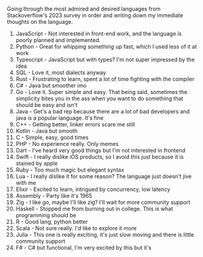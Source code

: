 Going through the most admired and desired languages from Stackoverflow's 2023 survey in order and writing down my immediate thoughts on the language.

1. JavaScript - Not interested in front-end work, and the language is poorly planned and implemented.
2. Python - Great for whipping something up fast, which I used less of it at work
3. Typescript - JavaScript but with types? I'm not super impressed by the idea
4. SQL - Love it, most dialects anyway
5. Rust - Frustrating to learn, spent a lot of time fighting with the compiler
6. C# - Java but smoother imo
7. Go - Love it. Super simple and easy. That being said, sometimes the simplicity bites you in the ass when you want to do something that should be easy and isn't
8. Java - Get's a bad rep because there are a lot of bad developers and java is a popular language. It's fine
9. C++ - Getting better, linker errors scare me still
10. Kotlin - Java but smooth
11. C - Simple, easy, good times
12. PHP - No experience really. Only memes
13. Dart - I've heard very good things but I'm not interested in frontend
14. Swift - I really dislike iOS products, so I avoid this just because it is stained by apple
15. Ruby - Too much magic but elegant syntax
16. Lua - I really dislike it for some reason? The language just doesn't jive with me
17. Elixir - Excited to learn, intrigued by concurrency, low latency
18. Assembly - Party like it's 1965
19. Zig - I like go, maybe I'll like zig? I'll wait for more community support
20. Haskell - Stopped me from burning out in college. This is what programming should be
21. R - Good lang, python better
22. Scala - Not sure really. I'd like to explore it more
23. Julia - This one is really exciting, it's just slow moving and there is little community support
24. F# - C# but functional, I'm very excited by this but it's 